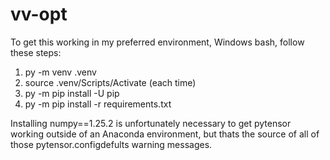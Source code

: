 # vv-opt

To get this working in my preferred environment, Windows bash, follow these steps:

1. py -m venv .venv
2. source .venv/Scripts/Activate (each time)
3. py -m pip install -U pip
4. py -m pip install -r requirements.txt

Installing numpy==1.25.2 is unfortunately necessary to get pytensor working outside of an Anaconda environment, but thats the source of all of those pytensor.configdefults warning messages.